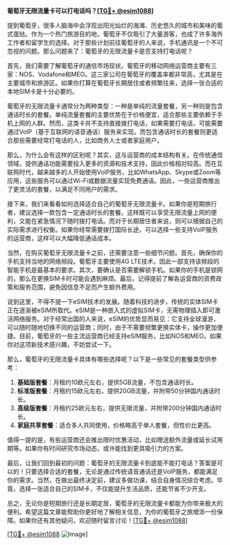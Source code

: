 **葡萄牙无限流量卡可以打电话吗？[[TG💪+ @esim1088](https://t.me/s/esim1088)]**

提到葡萄牙，很多人脑海中会浮现出阳光灿烂的海滩、历史悠久的城市和美味的葡式蛋挞。作为一个热门旅游目的地，葡萄牙不仅吸引了大量游客，也成了许多海外工作者和留学生的选择。对于那些计划前往葡萄牙的人来说，手机通讯是一个不可忽视的问题。那么问题来了：葡萄牙的无限流量卡是否支持打电话呢？

首先，我们需要了解葡萄牙的通信市场现状。葡萄牙的移动网络运营商主要有三家：NOS、Vodafone和MEO。这三家公司在葡萄牙的覆盖率都非常高，尤其是在主要城市和旅游区。如果你打算在葡萄牙长期居住或者频繁往来，选择一张合适的本地SIM卡是十分必要的。

葡萄牙的无限流量卡通常分为两种类型：一种是单纯的流量套餐，另一种则是包含通话时长的套餐。单纯流量套餐的主要优势在于价格便宜，适合那些主要依赖于手机上网的人群。然而，这类卡并不支持直接拨打电话，如果需要打电话，可能需要通过VoIP（基于互联网的语音通话）服务来实现。而包含通话时长的套餐则更适合那些需要经常打电话的人，比如商务人士或者家庭用户。

那么，为什么会有这样的区别呢？其实，这与运营商的成本结构有关。在传统通信领域，提供通话功能需要投入更多的资源和技术支持，因此价格相对较高。而在互联网时代，越来越多的人开始使用VoIP服务，比如WhatsApp、Skype或Zoom等应用，这些服务可以通过Wi-Fi或数据流量实现免费通话。因此，一些运营商推出了更灵活的套餐，以满足不同用户的需求。

接下来，我们来看看如何选择适合自己的葡萄牙无限流量卡。如果你是短期旅行者，建议选择一款包含一定通话时长的套餐。这样既可以享受无限流量上网的便利，又能在紧急情况下随时拨打电话。而对于长期居住者来说，则可以根据自己的实际需求进行权衡。如果你经常需要拨打国际长途，可以选择一些支持VoIP服务的运营商，这样可以大幅降低通话成本。

当然，在购买葡萄牙无限流量卡之前，还需要注意一些细节问题。首先，确保你的手机支持当地的网络频段。葡萄牙主要使用4G LTE技术，因此一部支持该频段的智能手机是最基本的要求。其次，要确认是否需要解锁手机。如果你的手机是锁网的，那么在更换SIM卡时可能会遇到麻烦。最后，记得提前了解各运营商的资费政策和服务范围，避免因信息不足而产生额外费用。

说到这里，不得不提一下eSIM技术的发展。随着科技的进步，传统的实体SIM卡正在逐渐被eSIM所取代。eSIM是一种嵌入式的虚拟SIM卡，无需物理插入即可激活网络服务。对于经常出国的人来说，eSIM的优势显而易见：它支持全球漫游，可以随时随地切换不同的运营商；同时，由于不需要频繁更换实体卡，操作更加便捷。目前，葡萄牙的一些主流运营商已经支持eSIM服务，比如NOS和MEO。如果你对这项新技术感兴趣，不妨尝试一下。

那么，葡萄牙的无限流量卡具体有哪些选择呢？以下是一些常见的套餐类型供参考：

1. **基础版套餐**：月租约10欧元左右，提供5GB流量，不包含通话时长。
2. **标准版套餐**：月租约15欧元左右，提供20GB流量，并附带50分钟国内通话时长。
3. **高级版套餐**：月租约25欧元左右，提供无限流量，并附带200分钟国内通话时长。
4. **家庭共享套餐**：适合多人共同使用，价格略高于单人套餐，但性价比更高。

值得一提的是，有些运营商还会推出限时优惠活动，比如赠送额外流量或延长试用期等。如果你有时间研究市场动态，或许能找到更具吸引力的方案。

最后，让我们回到最初的问题：葡萄牙的无限流量卡到底能不能打电话？答案是可以的！只要选择合适的套餐，无论是通过传统语音通话还是VoIP服务，都能满足你的需求。当然，在做出最终决定前，建议多做功课，结合自身情况综合考虑。毕竟，选择一张适合自己的SIM卡，不仅能提升生活品质，还能节省不少开支。

总之，无论你是短期旅行还是长期定居，葡萄牙的无限流量卡都能为你带来极大的便利。希望这篇文章能帮助你更好地了解相关信息，为你的葡萄牙之旅增添一份保障。如果你还有其他疑问，欢迎随时留言讨论！[[TG💪+ @esim1088](https://t.me/s/esim1088)]

[[TG💪+ @esim1088](https://t.me/s/esim1088) ![Image](https://i.postimg.cc/4NQfJmqS/Snipaste-2025-05-13-00-14-12.png)]